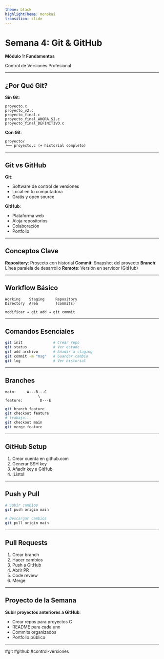 ```yaml
---
theme: black
highlightTheme: monokai
transition: slide
---
```


# Semana 4: Git & GitHub

**Módulo 1: Fundamentos**

Control de Versiones Profesional

---

## ¿Por Qué Git?

**Sin Git**:
```
proyecto.c
proyecto_v2.c
proyecto_final.c
proyecto_final_AHORA_SI.c
proyecto_final_DEFINITIVO.c
```

**Con Git**:
```
proyecto/
└── proyecto.c (+ historial completo)
```

---

## Git vs GitHub

**Git**:
- Software de control de versiones
- Local en tu computadora
- Gratis y open source

**GitHub**:
- Plataforma web
- Aloja repositorios
- Colaboración
- Portfolio

---

## Conceptos Clave

**Repository**: Proyecto con historial
**Commit**: Snapshot del proyecto
**Branch**: Línea paralela de desarrollo
**Remote**: Versión en servidor (GitHub)

---

## Workflow Básico

```
Working    Staging     Repository
Directory  Area        (commits)

modificar → git add → git commit
```

---

## Comandos Esenciales

```bash
git init              # Crear repo
git status            # Ver estado
git add archivo       # Añadir a staging
git commit -m "msg"   # Guardar cambio
git log               # Ver historial
```

---

## Branches

```
main:     A---B---C
               \
feature:        D---E
```

```bash
git branch feature
git checkout feature
# trabajo...
git checkout main
git merge feature
```

---

## GitHub Setup

1. Crear cuenta en github.com
2. Generar SSH key
3. Añadir key a GitHub
4. ¡Listo!

---

## Push y Pull

```bash
# Subir cambios
git push origin main

# Descargar cambios
git pull origin main
```

---

## Pull Requests

1. Crear branch
2. Hacer cambios
3. Push a GitHub
4. Abrir PR
5. Code review
6. Merge

---

## Proyecto de la Semana

**Subir proyectos anteriores a GitHub**:
- Crear repos para proyectos C
- README para cada uno
- Commits organizados
- Portfolio público

---

#git #github #control-versiones
